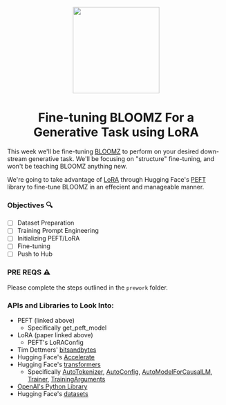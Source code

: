 <p align = "center" draggable=”false” ><img src="https://user-images.githubusercontent.com/37101144/161836199-fdb0219d-0361-4988-bf26-48b0fad160a3.png" 
     width="200px"
     height="auto"/>
</p>

# <h1 align="center" id="heading">Fine-tuning BLOOMZ For a Generative Task using LoRA</h1>

This week we'll be fine-tuning [BLOOMZ](https://huggingface.co/bigscience/bloomz) to perform on your desired down-stream generative task. We'll be focusing on "structure" fine-tuning, and won't be teaching BLOOMZ anything new.

We're going to take advantage of [LoRA](https://arxiv.org/abs/2106.09685) through Hugging Face's [PEFT](https://github.com/huggingface/peft) library to fine-tune BLOOMZ in an effecient and manageable manner.

### Objectives 🔍

- [ ] Dataset Preparation
- [ ] Training Prompt Engineering
- [ ] Initializing PEFT/LoRA
- [ ] Fine-tuning
- [ ] Push to Hub

### PRE REQS :warning:
 
Please complete the steps outlined in the `prework` folder.

### APIs and Libraries to Look Into:

- PEFT (linked above)
    - Specifically get_peft_model 
- LoRA (paper linked above)
    - PEFT's LoRAConfig
- Tim Dettmers' [bitsandbytes](https://github.com/TimDettmers/bitsandbytes)
- Hugging Face's [Accelerate](https://huggingface.co/docs/accelerate/index)
- Hugging Face's [transformers](https://huggingface.co/docs/transformers/index)
    - Specifically [AutoTokenizer](https://huggingface.co/docs/transformers/v4.29.1/en/model_doc/auto#transformers.AutoTokenizer), [AutoConfig](https://huggingface.co/docs/transformers/v4.29.1/en/model_doc/auto#transformers.AutoTokenizer), [AutoModelForCausalLM](https://huggingface.co/docs/transformers/v4.29.1/en/model_doc/auto#transformers.AutoTokenizer), [Trainer](https://huggingface.co/docs/transformers/v4.29.1/en/model_doc/auto#transformers.AutoTokenizer), [TrainingArguments](https://huggingface.co/docs/transformers/v4.29.1/en/model_doc/auto#transformers.AutoTokenizer)
- [OpenAI's Python Library](https://github.com/openai/openai-python)
- Hugging Face's [datasets](https://huggingface.co/docs/datasets/index)
